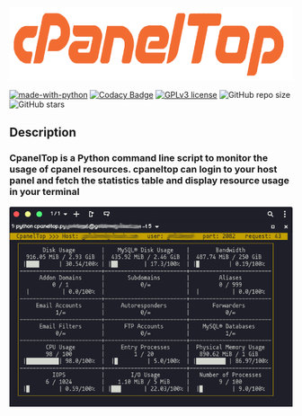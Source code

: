 
<img src="cpanelTop-title.png" alt="cpaneltop logo" width=650 height=130>

[![made-with-python](https://img.shields.io/badge/Made%20with-Python-1f425f.svg)](https://www.python.org/)   [![Codacy Badge](https://api.codacy.com/project/badge/Grade/14055c53f28c4309824e73440c43de8a)](https://www.codacy.com/manual/gictorbit/cpaneltop?utm_source=github.com&amp;utm_medium=referral&amp;utm_content=GictorBit/cpaneltop&amp;utm_campaign=Badge_Grade)    [![GPLv3 license](https://img.shields.io/badge/License-GPLv3-blue.svg)](http://perso.crans.org/besson/LICENSE.html)  ![GitHub repo size](https://img.shields.io/github/repo-size/Gictorbit/cpaneltop?style=flat)  ![GitHub stars](https://img.shields.io/github/stars/Gictorbit/cpaneltop?style=sad)

## Description
### CpanelTop is a Python command line script to monitor the usage of cpanel resources. cpaneltop can login to your host panel and fetch the statistics table and display resource usage in your terminal

![screenshot](cpanelTopScreenshot.png)

